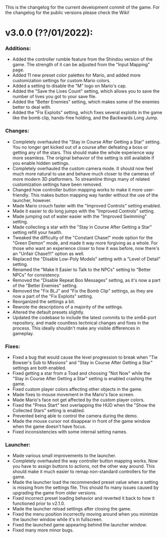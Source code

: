 This is the changelog for the current development commit of the game. For the changelog for the public versions please check the Wiki!

# v3.0.0 (??/01/2022):

### Additions:
- Added the controller rumble feature from the Shindou version of the game. The strength of it can be adjusted from the "Input Mapping" page.
- Added 11 new preset color palettes for Mario, and added more customization settings for custom Mario colors.
- Added a setting to disable the "M" logo on Mario's cap.
- Added the "Save the Lives Count" setting, which allows you to save the number of lives you got to your save file.
- Added the "Better Enemies" setting, which makes some of the enemies better to deal with.
- Added the "Fix Exploits" setting, which fixes several exploits in the game like the bomb clip, hands-free holding, and the Backwards Long Jump.

### Changes:
- Completely overhauled the "Stay in Course After Getting a Star" setting. You no longer get kicked out of a course after defeating a boss or getting any of the stars. This should make the whole experience way more seamless. The original behavior of the setting is still available if you enable hidden settings.
- Completely overhauled the custom camera mode. It should now feel much more natural to use and behave much closer to the cameras of more modern 3D platformers. To streamline things many of related customization settings have been removed.
- Changed how controller button mapping works to make it more user-friendly. This makes button mapping way harder without the use of the launcher, however.
- Made Mario crouch faster with the "Improved Controls" setting enabled.
- Made it easier to do long jumps with the "Improved Controls" setting.
- Made jumping out of water easier with the "Improved Swimming" setting.
- Made collecting a star with the "Stay in Course After Getting a Star" setting refill your health.
- Tweaked the difficulty of the "Constant Chase!" mode option for the "Green Demon" mode, and made it way more forgiving as a whole. For those who want an experience closer to how it was before, now there's an "Unfair Chase!!!" option as well.
- Replaced the "Disable Low-Poly Models" setting with a "Level of Detail" setting.
- Renamed the "Make It Easier to Talk to the NPCs" setting to "Better NPCs" for consistency.
- Removed the "Disable Repeat Boo Messages" setting, as it's now a part of the "Better Enemies" setting.
- Removed the "Fix BLJ" and "Fix the Bomb Clip" settings, as they are now a part of the "Fix Exploits" setting.
- Reorganized the settings a bit.
- Rewrote the descriptions of a majority of the settings.
- Altered the default presets slightly.
- Updated the codebase to include the latest commits to the sm64-port repository, and made countless technical changes and fixes in the process. This ideally shouldn't make any visible differences in gameplay.

### Fixes:
- Fixed a bug that would cause the level progression to break when "Tie Bowser's Sub to Missions" and "Stay in Course After Getting a Star" settings are both enabled.
- Fixed getting a star from a Toad and choosing "Not Now" while the "Stay in Course After Getting a Star" setting is enabled crashing the game.
- Fixed custom player colors affecting other objects in the game.
- Made fixes to mouse movement in the Mario's face screen.
- Made Mario's face not get affected by the custom player colors.
- Fixed the "Press Start" text overlapping the HUD when the "Show the Collected Stars" setting is enabled.
- Prevented being able to control the camera during the demo.
- Made the mouse cursor not disappear in front of the game window when the game doesn't have focus.
- Fixed inconsistencies with some internal setting names.

### Launcher:
- Made various small improvements to the launcher.
- Completely overhauled the way controller button mapping works. Now you have to assign buttons to actions, not the other way around. This should make it much easier to remap non-standard controllers for the game.
- Made the launcher load the recommended preset value when a setting is missing from the settings file. This should fix many issues caused by upgrading the game from older versions.
- Fixed incorrect preset loading behavior and reverted it back to how it functioned prior to v2.1.0.
- Made the launcher reload settings after closing the game.
- Fixed the menu position incorrectly moving around when you minimize the launcher window while it's in fullscreen.
- Fixed the launched game appearing behind the launcher window.
- Fixed many more minor bugs.